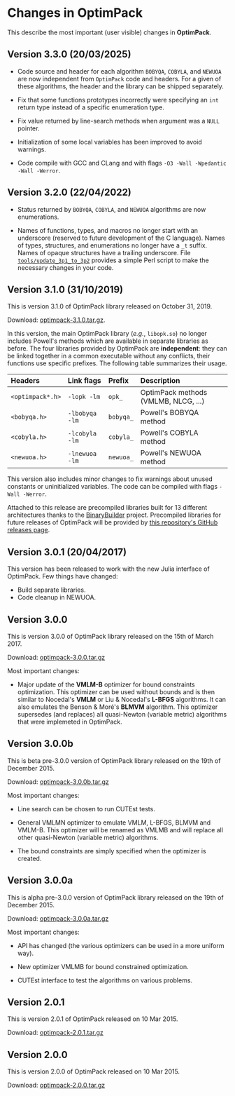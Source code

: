 # Changes in OptimPack

This describe the most important (user visible) changes in **OptimPack**.

## Version 3.3.0 (20/03/2025)

- Code source and header for each algorithm `BOBYQA`, `COBYLA`, and `NEWUOA` are now
  independent from `OptimPack` code and headers. For a given of these algorithms, the
  header and the library can be shipped separately.

- Fix that some functions prototypes incorrectly were specifying an `int` return type
  instead of a specific enumeration type.

- Fix value returned by line-search methods when argument was a `NULL` pointer.

- Initialization of some local variables has been improved to avoid warnings.

- Code compile with GCC and CLang and with flags `-O3 -Wall -Wpedantic -Wall -Werror`.


## Version 3.2.0 (22/04/2022)

- Status returned by `BOBYQA`, `COBYLA`, and `NEWUOA` algorithms are now
  enumerations.

- Names of functions, types, and macros no longer start with an underscore
  (reserved to future development of the C language).  Names of types,
  structures, and enumerations no longer have a `_t` suffix.  Names of opaque
  structures have a trailing underscore.  File
  [`tools/update_3p1_to_3p2`](tools/update_3p1_to_3p2) provides a simple Perl
  script to make the necessary changes in your code.


## Version 3.1.0 (31/10/2019)

This is version 3.1.0 of OptimPack library released on October 31, 2019.

Download: [optimpack-3.1.0.tar.gz](https://github.com/emmt/OptimPack/releases/download/v3.1.0/optimpack-3.1.0.tar.gz).

In this version, the main OptimPack library (*e.g.*, `libopk.so`) no longer
includes Powell's methods which are available in separate libraries as
before. The four libraries provided by OptimPack are **independent**: they can
be linked together in a common executable without any conflicts, their
functions use specific prefixes.  The following table summarizes their usage.

| Headers          | Link flags     | Prefix    | Description                          |
|:-----------------|:---------------|:----------|:-------------------------------------|
| `<optimpack*.h>` | `-lopk -lm`    | `opk_`    | OptimPack methods (VMLMB, NLCG, ...) |
| `<bobyqa.h>`     | `-lbobyqa -lm` | `bobyqa_` | Powell's BOBYQA method               |
| `<cobyla.h>`     | `-lcobyla -lm` | `cobyla_` | Powell's COBYLA method               |
| `<newuoa.h>`     | `-lnewuoa -lm` | `newuoa_` | Powell's NEWUOA method               |

This version also includes minor changes to fix warnings about unused constants
or uninitialized variables.  The code can be compiled with flags `-Wall
-Werror`.

Attached to this release are precompiled libraries built for 13 different
architectures thanks to the
[BinaryBuilder](https://github.com/JuliaPackaging/BinaryBuilder.jl) project.
Precompiled libraries for future releases of OptimPack will be provided by
[this repository's GitHub releases
page](https://github.com/emmt/OptimPackBuilder/releases).


## Version 3.0.1 (20/04/2017)

This version has been released to work with the new Julia interface of
OptimPack.  Few things have changed:
- Build separate libraries.
- Code cleanup in NEWUOA.


## Version 3.0.0

This is version 3.0.0 of OptimPack library released on the 15th of March 2017.

Download: [optimpack-3.0.0.tar.gz](https://github.com/emmt/OptimPack/releases/download/v3.0.0b/optimpack-3.0.0.tar.gz)

Most important changes:

- Major update of the **VMLM-B** optimizer for bound constraints optimization.
  This optimizer can be used without bounds and is then similar to Nocedal's
  **VMLM** or Liu & Nocedal's **L-BFGS** algorithms.  It can also emulates the
  Benson & Moré's **BLMVM** algorithm.  This optimizer supersedes (and
  replaces) all quasi-Newton (variable metric) algorithms that were implemeted
  in OptimPack.


## Version 3.0.0b

This is beta pre-3.0.0 version of OptimPack library released on the 19th of
December 2015.

Download: [optimpack-3.0.0b.tar.gz](https://github.com/emmt/OptimPack/releases/download/v3.0.0b/optimpack-3.0.0b.tar.gz)

Most important changes:

- Line search can be chosen to run CUTEst tests.

- General VMLMN optimizer to emulate VMLM, L-BFGS, BLMVM and VMLM-B. This
  optimizer will be renamed as VMLMB and will replace all other quasi-Newton
  (variable metric) algorithms.

- The bound constraints are simply specified when the optimizer is created.


## Version 3.0.0a

This is alpha pre-3.0.0 version of OptimPack library released on the 19th of
December 2015.

Download: [optimpack-3.0.0a.tar.gz](https://github.com/emmt/OptimPack/releases/download/v3.0.0b/optimpack-3.0.0a.tar.gz)

Most important changes:

- API has changed (the various optimizers can be used in a more uniform way).

- New optimizer VMLMB for bound constrained optimization.

- CUTEst interface to test the algorithms on various problems.


## Version 2.0.1

This is version 2.0.1 of OptimPack released on 10 Mar 2015.

Download: [optimpack-2.0.1.tar.gz](https://github.com/emmt/OptimPack/releases/download/v3.0.0b/optimpack-2.0.1.tar.gz)


## Version 2.0.0

This is version 2.0.0 of OptimPack released on 10 Mar 2015.

Download: [optimpack-2.0.0.tar.gz](https://github.com/emmt/OptimPack/releases/download/v3.0.0b/optimpack-2.0.0.tar.gz)
